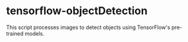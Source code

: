 # tensorflow-objectDetection
This script processes images to detect objects using TensorFlow's pre-trained models.
